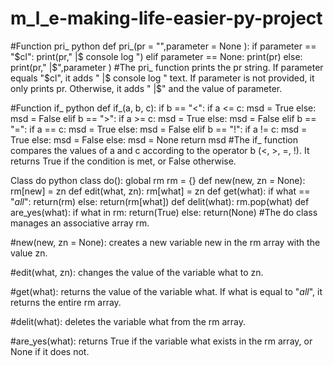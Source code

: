 # m_l_e-making-life-easier-py-project

#Function pri_
python
def pri_(pr = "",parameter = None ):
    if parameter == "$cl":
        print(pr,"                  |$ console log ")
    elif parameter == None:
        print(pr)
    else:
        print(pr,"                  |$",parameter )
#The pri_ function prints the pr string. If parameter equals "$cl", it adds " |$ console log " text. If parameter is not provided, it only prints pr. Otherwise, it adds " |$" and the value of parameter.

#Function if_
python
def if_(a, b, c):
    if b == "<": 
        if a <= c:
            msd = True 
        else:
            msd = False
    elif b == ">":
        if a >= c:
            msd = True
        else:
            msd = False
    elif b == "=":
        if a == c:
            msd = True
        else:
            msd = False
    elif b == "!":
        if a != c:
            msd = True
        else:
            msd = False
    else:
        msd = None
    return msd
#The if_ function compares the values of a and c according to the operator b (<, >, =, !). It returns True if the condition is met, or False otherwise.

Class do
python
class do():
    global rm
    rm = {}
    def new(new, zn = None):
        rm[new] = zn
    def edit(what, zn):
        rm[what] = zn
    def get(what):
        if what == "$all$":
            return(rm)
        else:
            return(rm[what])
    def delit(what):
        rm.pop(what)
    def are_yes(what):
        if what in rm:
            return(True)
        else:
            return(None)
#The do class manages an associative array rm.

#new(new, zn = None): creates a new variable new in the rm array with the value zn.

#edit(what, zn): changes the value of the variable what to zn.

#get(what): returns the value of the variable what. If what is equal to "$all$", it returns the entire rm array.

#delit(what): deletes the variable what from the rm array.

#are_yes(what): returns True if the variable what exists in the rm array, or None if it does not.
